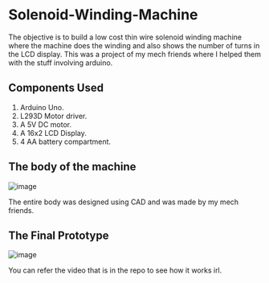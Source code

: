 # Solenoid-Winding-Machine
The objective is to build a low cost thin wire solenoid winding machine where the machine does the winding and also shows the number of turns in the LCD display. This was a project of my mech friends where I helped them with the stuff involving arduino.

## Components Used 
1. Arduino Uno.
2. L293D Motor driver.
3. A 5V DC motor.
4. A 16x2 LCD Display.
5. 4 AA battery compartment.

## The body of the machine 
![image](https://user-images.githubusercontent.com/69747550/122800105-2af2e200-d2e0-11eb-97b5-ecff01f11dc5.png)

The entire body was designed using CAD and was made by my mech friends.

## The Final Prototype
![image](https://user-images.githubusercontent.com/69747550/122800320-6b526000-d2e0-11eb-80f2-41d8ae1a2bf8.png)

You can refer the video that is in the repo to see how it works irl.
